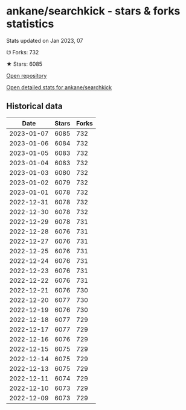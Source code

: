 # ankane/searchkick - stars & forks statistics

Stats updated on Jan 2023, 07

☋ Forks: 732

★ Stars: 6085

[Open repository](https://github.com/ankane/searchkick)

[Open detailed stats for ankane/searchkick](https://reviewgithub.com/rep/ankane/searchkick)

## Historical data
| Date | Stars | Forks |
|------|-------|-------|
| 2023-01-07 | 6085 | 732 | 
| 2023-01-06 | 6084 | 732 | 
| 2023-01-05 | 6083 | 732 | 
| 2023-01-04 | 6083 | 732 | 
| 2023-01-03 | 6080 | 732 | 
| 2023-01-02 | 6079 | 732 | 
| 2023-01-01 | 6078 | 732 | 
| 2022-12-31 | 6078 | 732 | 
| 2022-12-30 | 6078 | 732 | 
| 2022-12-29 | 6078 | 731 | 
| 2022-12-28 | 6076 | 731 | 
| 2022-12-27 | 6076 | 731 | 
| 2022-12-25 | 6076 | 731 | 
| 2022-12-24 | 6076 | 731 | 
| 2022-12-23 | 6076 | 731 | 
| 2022-12-22 | 6076 | 731 | 
| 2022-12-21 | 6076 | 730 | 
| 2022-12-20 | 6077 | 730 | 
| 2022-12-19 | 6076 | 730 | 
| 2022-12-18 | 6077 | 729 | 
| 2022-12-17 | 6077 | 729 | 
| 2022-12-16 | 6076 | 729 | 
| 2022-12-15 | 6075 | 729 | 
| 2022-12-14 | 6075 | 729 | 
| 2022-12-13 | 6075 | 729 | 
| 2022-12-11 | 6074 | 729 | 
| 2022-12-10 | 6073 | 729 | 
| 2022-12-09 | 6073 | 729 | 

